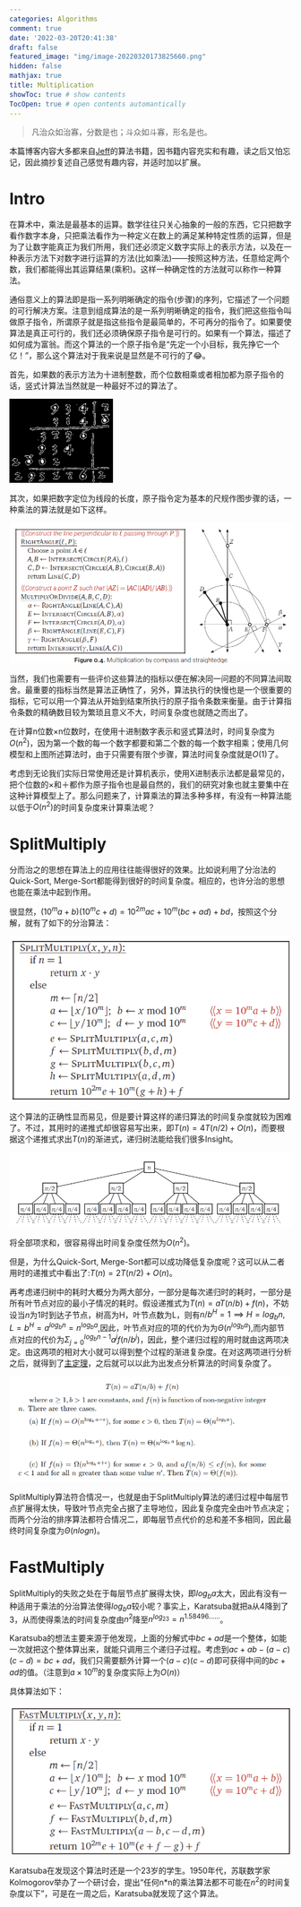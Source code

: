 ```yaml
---
categories: Algorithms
comment: true
date: '2022-03-20T20:41:38'
draft: false
featured_image: "img/image-20220320173825660.png"
hidden: false
mathjax: true
title: Multiplication
showToc: true # show contents
TocOpen: true # open contents automantically
---
```


> 凡治众如治寡，分数是也；斗众如斗寡，形名是也。


<!--more-->


本篇博客内容大多都来自[Jeff](https://jeffe.cs.illinois.edu/)的算法书籍，因书籍内容充实和有趣，读之后又怕忘记，因此摘抄复述自己感觉有趣内容，并适时加以扩展。

# Intro

在算术中，乘法是最基本的运算。数学往往只关心抽象的一般的东西，它只把数字看作数字本身，只把乘法看作为一种定义在数上的满足某种特定性质的运算，但是为了让数字能真正为我们所用，我们还必须定义数字实际上的表示方法，以及在一种表示方法下对数字进行运算的方法(比如乘法)——按照这种方法，任意给定两个数，我们都能得出其运算结果(乘积)。这样一种确定性的方法就可以称作一种算法。

通俗意义上的算法即是指一系列明晰确定的指令(步骤)的序列，它描述了一个问题的可行解决方案。注意到组成算法的是一系列明晰确定的指令，我们把这些指令叫做原子指令，所谓原子就是指这些指令是最简单的，不可再分的指令了。如果要使算法是真正可行的，我们还必须确保原子指令是可行的。如果有一个算法，描述了如何成为富翁。而这个算法的一个原子指令是“先定一个小目标，我先挣它一个亿！”，那么这个算法对于我来说是显然是不可行的了😂。

首先，如果数的表示方法为十进制整数，而个位数相乘或者相加都为原子指令的话，竖式计算法当然就是一种最好不过的算法了。

![](img/image-20220320170908155.png)


其次，如果把数字定位为线段的长度，原子指令定为基本的尺规作图步骤的话，一种乘法的算法就是如下这样。

![](img/image-20220320171156010.png)


当然，我们也需要有一些评价这些算法的指标以便在解决同一问题的不同算法间取舍。最重要的指标当然是算法正确性了，另外，算法执行的快慢也是一个很重要的指标，它可以用一个算法从开始到结束所执行的原子指令条数来衡量。由于计算指令条数的精确数目较为繁琐且意义不大，时间复杂度也就随之而出了。

在计算n位数×n位数时，在使用十进制数字表示和竖式算法时，时间复杂度为$O(n^2)$，因为第一个数的每一个数字都要和第二个数的每一个数字相乘；使用几何模型和上图所述算法时，由于只需要有限个步骤，算法时间复杂度就是$O(1)$了。

考虑到无论我们实际日常使用还是计算机表示，使用X进制表示法都是最常见的，把个位数的×和＋都作为原子指令也是最自然的，我们的研究对象也就主要集中在这种计算模型上了。那么问题来了，计算乘法的算法多种多样，有没有一种算法能以低于$O(n^2)$的时间复杂度来计算乘法呢？

# SplitMultiply

分而治之的思想在算法上的应用往往能得很好的效果。比如说利用了分治法的Quick-Sort, Merge-Sort都能得到很好的时间复杂度。相应的，也许分治的思想也能在乘法中起到作用。

很显然，$(10^ma + b)(10^mc + d) = 10^{2m}ac + 10^m(bc + ad) + bd$，按照这个分解，就有了如下的分治算法：

![](img/image-20220320173825660.png)


这个算法的正确性显而易见，但是要计算这样的递归算法的时间复杂度就较为困难了。不过，其用时的递推式却很容易写出来，即$T(n)=4T(n/2)+O(n)$，而要根据这个递推式求出$T(n)$的渐进式，递归树法能给我们很多Insight。

![](img/image-20220320175007044.png)


将全部项求和，很容易得出时间复杂度任然为$O(n^2)$。

但是，为什么Quick-Sort, Merge-Sort都可以成功降低复杂度呢？这可以从二者用时的递推式中看出了:$T(n)=2T(n/2)+O(n)$。

再考虑递归树中的耗时大概分为两大部分，一部分是每次递归时的耗时，一部分是所有叶节点对应的最小子情况的耗时。假设递推式为$T(n)=aT(n/b)+f(n)$，不妨设当$n$为1时到达子节点，树高为H，叶节点数为L，则有$n/b^H=1 \implies H=log_bn,L=b^H=a^{log_bn}=n^{log_ba}$,因此，叶节点对应的项的代价为为$\Theta(n^{log_ba})$,而内部节点对应的代价为$\Sigma_{j=0}^{log_bn-1}a^jf(n/b^j)$，因此，整个递归过程的用时就由这两项决定。由这两项的相对大小就可以得到整个过程的渐进复杂度。在对这两项进行分析之后，就得到了[主定理](https://en.wikipedia.org/wiki/Master_theorem_(analysis_of_algorithms))，之后就可以以此为出发点分析算法的时间复杂度了。

![](img/image-20220320194310076.png)


SplitMultiply算法符合情况一，也就是由于SplitMultiply算法的递归过程中每层节点扩展得太快，导致叶节点完全占据了主导地位，因此复杂度完全由叶节点决定；而两个分治的排序算法都符合情况二，即每层节点代价的总和差不多相同，因此最终时间复杂度为$\Theta(nlogn)$。

# FastMultiply

SplitMultiply的失败之处在于每层节点扩展得太快，即$log_ba$太大，因此有没有一种适用于乘法的分治算法使得$log_ba$较小呢？事实上，Karatsuba就把a从4降到了3，从而使得乘法的时间复杂度由$n^2$降至$n^{log_23}=n^{1.58496……}$。

Karatsuba的想法主要来源于他发现，上面的分解式中$bc+ad$是一个整体，如能一次就把这个整体算出来，就能只调用三个递归子过程。考虑到$ac+ab-(a-c)(c-d)=bc+ad$，我们只需要额外计算一个$(a-c)(c-d)$即可获得中间的$bc+ad$的值。（注意到$a \times 10^m$的复杂度实际上为$O(n)$）

具体算法如下：

![](img/image-20220320201054938.png)


Karatsuba在发现这个算法时还是一个23岁的学生。1950年代，苏联数学家Kolmogorov举办了一个研讨会，提出“任何n*n的乘法算法都不可能在$n^2$的时间复杂度以下”，可是在一周之后，Karatsuba就发现了这个算法。


